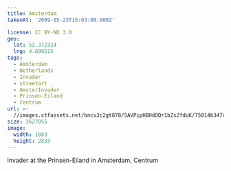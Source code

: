 ```yaml
---
title: Amsterdam
takenAt: '2009-05-23T15:03:08.000Z'

license: CC BY-ND 3.0
geo:
  lat: 52.372324
  lng: 4.899215
tags:
  - Amsterdam
  - Netherlands
  - Invader
  - streetart
  - AmsterInvader
  - Prinsen-Eiland
  - Centrum
url: >-
  //images.ctfassets.net/bncv3c2gt878/5AVPipHBHdDQr1bZsZfduK/75014b347c6456b49b8e596e48730962/amsterdam_4353722710_o
size: 3627055
image:
  width: 1883
  height: 2833
---
```


Invader at the Prinsen-Eiland in Amsterdam, Centrum

